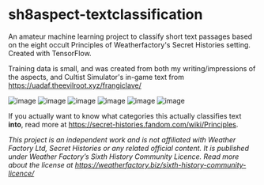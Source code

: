 # sh8aspect-textclassification
 An amateur machine learning project to classify short text passages based on the eight occult Principles of Weatherfactory's Secret Histories setting. Created with TensorFlow.
 
 Training data is small, and was created from both my writing/impressions of the aspects, and Cultist Simulator's in-game text from https://uadaf.theevilroot.xyz/frangiclave/
 
 ![image](https://github.com/arth-z/sh8aspect-textclassification/assets/103592039/d61e563a-35ff-4abc-a84a-aa678aa22010)
 ![image](https://github.com/arth-z/sh8aspect-textclassification/assets/103592039/d30cccae-defd-47b6-84da-378b01f09c65)
 ![image](https://github.com/arth-z/sh8aspect-textclassification/assets/103592039/47b6b2b0-971b-4af6-beb5-915f535f06ea)
 ![image](https://github.com/arth-z/sh8aspect-textclassification/assets/103592039/b5e768cc-6bde-40cc-aafb-78d83dcfe3b6)
 ![image](https://github.com/arth-z/sh8aspect-textclassification/assets/103592039/24216aef-30de-4f4b-87e5-95cc8784ecd8)
 ![image](https://github.com/arth-z/sh8aspect-textclassification/assets/103592039/2af8d06b-3cc5-4b1d-b283-9728a67c10eb)


 If you actually want to know what categories this actually classifies text **into**, read more at https://secret-histories.fandom.com/wiki/Principles.

_This project is an independent work and is not affiliated with Weather Factory Ltd, Secret Histories or any related official content. It is published under Weather Factory’s Sixth History Community Licence. Read more about the license at https://weatherfactory.biz/sixth-history-community-licence/_
